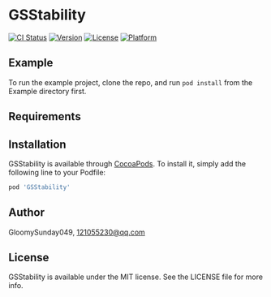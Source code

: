 # GSStability

[![CI Status](http://img.shields.io/travis/GloomySunday049/GSStability.svg?style=flat)](https://travis-ci.org/GloomySunday049/GSStability)
[![Version](https://img.shields.io/cocoapods/v/GSStability.svg?style=flat)](http://cocoapods.org/pods/GSStability)
[![License](https://img.shields.io/cocoapods/l/GSStability.svg?style=flat)](http://cocoapods.org/pods/GSStability)
[![Platform](https://img.shields.io/cocoapods/p/GSStability.svg?style=flat)](http://cocoapods.org/pods/GSStability)

## Example

To run the example project, clone the repo, and run `pod install` from the Example directory first.

## Requirements

## Installation

GSStability is available through [CocoaPods](http://cocoapods.org). To install
it, simply add the following line to your Podfile:

```ruby
pod 'GSStability'
```

## Author

GloomySunday049, 121055230@qq.com

## License

GSStability is available under the MIT license. See the LICENSE file for more info.

